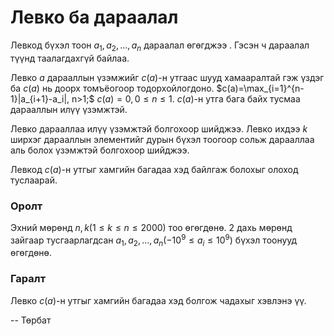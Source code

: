 Левко ба дараалал
============

Левкод бүхэл тоон $a_1,a_2,... ,a_n$ дараалал өгөгджээ . Гэсэн ч дараалал түүнд таалагдахгүй байлаа.

Левко $a$ дарааллын үзэмжийг $c(a)$-н утгаас шууд хамааралтай гэж үздэг ба $c(a)$ нь доорх томъёогоор тодорхойлогдоно.
$c(a)=\max_{i=1}^{n-1}|a_{i+1}-a_i|, n>1;$
$c(a)=0, 0\le n \le 1$.
$c(a)$-н утга бага байх тусмаа дарааллын илүү үзэмжтэй.

Левко дарааллаа илүү үзэмжтэй болгохоор шийджээ. Левко ихдээ $k$ ширхэг дарааллын элементийг дурын бүхэл тоогоор сольж дарааллаа аль болох үзэмжтэй болгохоор шийджээ.

Левкод $c(a)$-н утгыг хамгийн багадаа хэд байлгаж болохыг олоход туслаарай.

### Оролт

Эхний мөрөнд $n, k (1\le k\le n\le 2000)$ тоо өгөгдөнө. 2 дахь мөрөнд зайгаар тусгаарлагдсан  $a_1,a_2,... ,a_n (-10^9\le a_i\le 10^9)$ бүхэл тоонууд өгөгдөнө.

### Гаралт

Левко $c(a)$-н утгыг хамгийн багадаа хэд болгож чадахыг хэвлэнэ үү.

-- Төрбат
